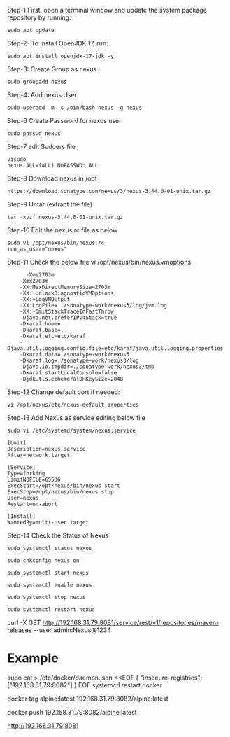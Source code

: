 Step-1 First, open a terminal window and update the system package repository by running:
```
sudo apt update
```
Step-2- To install OpenJDK 17, run:
```
sudo apt install openjdk-17-jdk -y
```
Step-3: Create Group as nexus
```
sudo groupadd nexus
```
Step-4: Add nexus User

```
sudo useradd -m -s /bin/bash nexus -g nexus
```
Step-6 Create Password for nexus user
```
sudo passwd nexus
```
Step-7 edit Sudoers file
```
visudo
nexus ALL=(ALL) NOPASSWD: ALL
```
Step-8 Download nexus in /opt
```
https://download.sonatype.com/nexus/3/nexus-3.44.0-01-unix.tar.gz
```

Step-9 Untar (extract the file)
```
tar -xvzf nexus-3.44.0-01-unix.tar.gz
```
Step-10 Edit the nexus.rc file as below
```
sudo vi /opt/nexus/bin/nexus.rc
run_as_user="nexus"

```
Step-11
Check the below file
vi  /opt/nexus/bin/nexus.vmoptions 

    	  -Xms2703m
        -Xmx2703m
        -XX:MaxDirectMemorySize=2703m
        -XX:+UnlockDiagnosticVMOptions
        -XX:+LogVMOutput
        -XX:LogFile=../sonatype-work/nexus3/log/jvm.log
        -XX:-OmitStackTraceInFastThrow
        -Djava.net.preferIPv4Stack=true
        -Dkaraf.home=.
        -Dkaraf.base=.
        -Dkaraf.etc=etc/karaf
        -Djava.util.logging.config.file=etc/karaf/java.util.logging.properties
        -Dkaraf.data=./sonatype-work/nexus3
        -Dkaraf.log=./sonatype-work/nexus3/log
        -Djava.io.tmpdir=./sonatype-work/nexus3/tmp
        -Dkaraf.startLocalConsole=false
        -Djdk.tls.ephemeralDHKeySize=2048

Step-12 Change default port if needed: 
```
vi /opt/nexus/etc/nexus-default.properties
```
Step-13 Add Nexus as service editing below file
```
sudo vi /etc/systemd/system/nexus.service
```
```
[Unit]
Description=nexus service
After=network.target

[Service]
Type=forking
LimitNOFILE=65536
ExecStart=/opt/nexus/bin/nexus start
ExecStop=/opt/nexus/bin/nexus stop
User=nexus
Restart=on-abort

[Install]
WantedBy=multi-user.target
```
Step-14 Check the Status of Nexus
```
sudo systemctl status nexus
```
```
sudo chkconfig nexus on
```
```
sudo systemctl start nexus
```
```
sudo systemctl enable nexus
```
```
sudo systemctl stop nexus
```
```
sudo systemctl restart nexus
```

curl -X GET http://192.168.31.79:8081/service/rest/v1/repositories/maven-releases --user admin:Nexus@1234

# Example
sudo cat > /etc/docker/daemon.json <<EOF
{
 "insecure-registries": ["192.168.31.79:8082"]
}
EOF
systemctl restart docker

docker tag alpine:latest 192.168.31.79:8082/alpine:latest

docker push 192.168.31.79:8082/alpine:latest


http://192.168.31.79:8081
